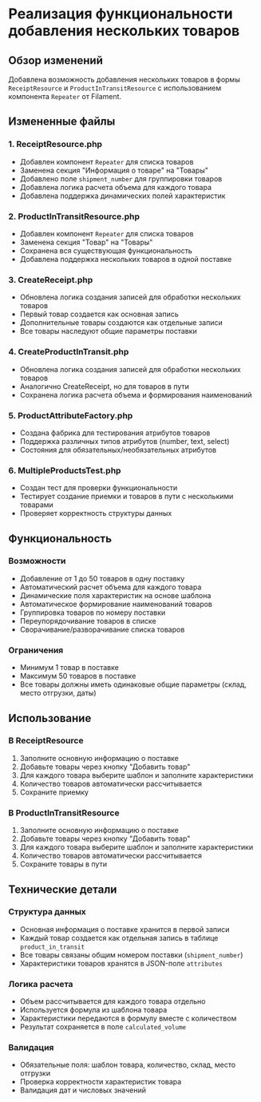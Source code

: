 # Реализация функциональности добавления нескольких товаров

## Обзор изменений

Добавлена возможность добавления нескольких товаров в формы `ReceiptResource` и `ProductInTransitResource` с использованием компонента `Repeater` от Filament.

## Измененные файлы

### 1. ReceiptResource.php
- Добавлен компонент `Repeater` для списка товаров
- Заменена секция "Информация о товаре" на "Товары"
- Добавлено поле `shipment_number` для группировки товаров
- Добавлена логика расчета объема для каждого товара
- Добавлена поддержка динамических полей характеристик

### 2. ProductInTransitResource.php
- Добавлен компонент `Repeater` для списка товаров
- Заменена секция "Товар" на "Товары"
- Сохранена вся существующая функциональность
- Добавлена поддержка нескольких товаров в одной поставке

### 3. CreateReceipt.php
- Обновлена логика создания записей для обработки нескольких товаров
- Первый товар создается как основная запись
- Дополнительные товары создаются как отдельные записи
- Все товары наследуют общие параметры поставки

### 4. CreateProductInTransit.php
- Обновлена логика создания записей для обработки нескольких товаров
- Аналогично CreateReceipt, но для товаров в пути
- Сохранена логика расчета объема и формирования наименований

### 5. ProductAttributeFactory.php
- Создана фабрика для тестирования атрибутов товаров
- Поддержка различных типов атрибутов (number, text, select)
- Состояния для обязательных/необязательных атрибутов

### 6. MultipleProductsTest.php
- Создан тест для проверки функциональности
- Тестирует создание приемки и товаров в пути с несколькими товарами
- Проверяет корректность структуры данных

## Функциональность

### Возможности
- Добавление от 1 до 50 товаров в одну поставку
- Автоматический расчет объема для каждого товара
- Динамические поля характеристик на основе шаблона
- Автоматическое формирование наименований товаров
- Группировка товаров по номеру поставки
- Переупорядочивание товаров в списке
- Сворачивание/разворачивание списка товаров

### Ограничения
- Минимум 1 товар в поставке
- Максимум 50 товаров в поставке
- Все товары должны иметь одинаковые общие параметры (склад, место отгрузки, даты)

## Использование

### В ReceiptResource
1. Заполните основную информацию о поставке
2. Добавьте товары через кнопку "Добавить товар"
3. Для каждого товара выберите шаблон и заполните характеристики
4. Количество товаров автоматически рассчитывается
5. Сохраните приемку

### В ProductInTransitResource
1. Заполните основную информацию о поставке
2. Добавьте товары через кнопку "Добавить товар"
3. Для каждого товара выберите шаблон и заполните характеристики
4. Количество товаров автоматически рассчитывается
5. Сохраните товары в пути

## Технические детали

### Структура данных
- Основная информация о поставке хранится в первой записи
- Каждый товар создается как отдельная запись в таблице `product_in_transit`
- Все товары связаны общим номером поставки (`shipment_number`)
- Характеристики товаров хранятся в JSON-поле `attributes`

### Логика расчета
- Объем рассчитывается для каждого товара отдельно
- Используется формула из шаблона товара
- Характеристики передаются в формулу вместе с количеством
- Результат сохраняется в поле `calculated_volume`

### Валидация
- Обязательные поля: шаблон товара, количество, склад, место отгрузки
- Проверка корректности характеристик товара
- Валидация дат и числовых значений
